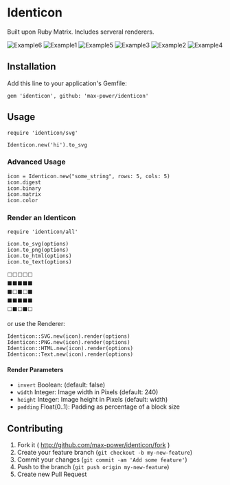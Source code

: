 # Identicon

Built upon Ruby Matrix. Includes serveral renderers.

![Example6](http://id-con.herokuapp.com/Jane.png?width=120)
![Example1](http://id-con.herokuapp.com/Sepp.png?width=120)
![Example5](http://id-con.herokuapp.com/Matz.png?width=120)
![Example3](http://id-con.herokuapp.com/Rupert.png?width=120)
![Example2](http://id-con.herokuapp.com/MaMa.png?width=120)
![Example4](http://id-con.herokuapp.com/Gina.png?width=120)

## Installation

Add this line to your application's Gemfile:

    gem 'identicon', github: 'max-power/identicon'

## Usage

    require 'identicon/svg'

    Identicon.new('hi').to_svg
    
### Advanced Usage

    icon = Identicon.new("some_string", rows: 5, cols: 5)
    icon.digest
    icon.binary
    icon.matrix
    icon.color
    
### Render an Identicon

    require 'identicon/all'
    
    icon.to_svg(options)
    icon.to_png(options)
    icon.to_html(options)
    icon.to_text(options)
    
    ⬜⬜⬜⬜⬜
    ⬛⬛⬛⬛⬛
    ⬛⬜⬛⬜⬛
    ⬛⬛⬛⬛⬛
    ⬜⬛⬜⬛⬜

or use the Renderer:

    Identicon::SVG.new(icon).render(options)
    Identicon::PNG.new(icon).render(options)
    Identicon::HTML.new(icon).render(options)
    Identicon::Text.new(icon).render(options)

#### Render Parameters

- `invert`  Boolean: (default: false)
- `width`   Integer: Image width in Pixels (default: 240)
- `height`  Integer: Image height in Pixels (default: width)
- `padding` Float(0..1): Padding as percentage of a block size

## Contributing

1. Fork it ( http://github.com/max-power/identicon/fork )
2. Create your feature branch (`git checkout -b my-new-feature`)
3. Commit your changes (`git commit -am 'Add some feature'`)
4. Push to the branch (`git push origin my-new-feature`)
5. Create new Pull Request
